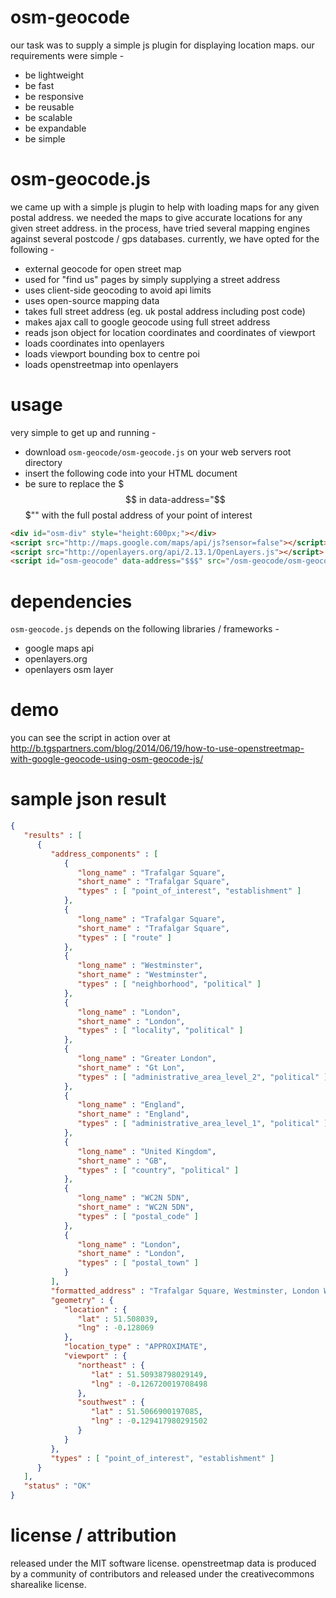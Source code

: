 osm-geocode
===========
our task was to supply a simple js plugin for displaying location maps. our requirements were simple -
* be lightweight
* be fast
* be responsive
* be reusable
* be scalable
* be expandable
* be simple

osm-geocode.js
==============
we came up with a simple js plugin to help with loading maps for any given postal address. we needed
the maps to give accurate locations for any given street address. in the process, have tried several
mapping engines against several postcode / gps databases. currently, we have opted for the following -
* external geocode for open street map
* used for "find us" pages by simply supplying a street address
* uses client-side geocoding to avoid api limits
* uses open-source mapping data
* takes full street address (eg. uk postal address including post code)
* makes ajax call to google geocode using full street address
* reads json object for location coordinates and coordinates of viewport
* loads coordinates into openlayers
* loads viewport bounding box to centre poi
* loads openstreetmap into openlayers

usage
=====
very simple to get up and running -
* download `osm-geocode/osm-geocode.js` on your web servers root directory
* insert the following code into your HTML document
* be sure to replace the $$$ in data-address="$$$"" with the full postal address of your point of interest
```html
<div id="osm-div" style="height:600px;"></div>
<script src="http://maps.google.com/maps/api/js?sensor=false"></script>
<script src="http://openlayers.org/api/2.13.1/OpenLayers.js"></script>
<script id="osm-geocode" data-address="$$$" src="/osm-geocode/osm-geocode.js"></script>
```

dependencies
============
`osm-geocode.js` depends on the following libraries / frameworks -
* google maps api
* openlayers.org
* openlayers osm layer

demo
====
you can see the script in action over at http://b.tgspartners.com/blog/2014/06/19/how-to-use-openstreetmap-with-google-geocode-using-osm-geocode-js/

sample json result
==================
```json
{
   "results" : [
      {
         "address_components" : [
            {
               "long_name" : "Trafalgar Square",
               "short_name" : "Trafalgar Square",
               "types" : [ "point_of_interest", "establishment" ]
            },
            {
               "long_name" : "Trafalgar Square",
               "short_name" : "Trafalgar Square",
               "types" : [ "route" ]
            },
            {
               "long_name" : "Westminster",
               "short_name" : "Westminster",
               "types" : [ "neighborhood", "political" ]
            },
            {
               "long_name" : "London",
               "short_name" : "London",
               "types" : [ "locality", "political" ]
            },
            {
               "long_name" : "Greater London",
               "short_name" : "Gt Lon",
               "types" : [ "administrative_area_level_2", "political" ]
            },
            {
               "long_name" : "England",
               "short_name" : "England",
               "types" : [ "administrative_area_level_1", "political" ]
            },
            {
               "long_name" : "United Kingdom",
               "short_name" : "GB",
               "types" : [ "country", "political" ]
            },
            {
               "long_name" : "WC2N 5DN",
               "short_name" : "WC2N 5DN",
               "types" : [ "postal_code" ]
            },
            {
               "long_name" : "London",
               "short_name" : "London",
               "types" : [ "postal_town" ]
            }
         ],
         "formatted_address" : "Trafalgar Square, Westminster, London WC2N 5DN, UK",
         "geometry" : {
            "location" : {
               "lat" : 51.508039,
               "lng" : -0.128069
            },
            "location_type" : "APPROXIMATE",
            "viewport" : {
               "northeast" : {
                  "lat" : 51.50938798029149,
                  "lng" : -0.126720019708498
               },
               "southwest" : {
                  "lat" : 51.5066900197085,
                  "lng" : -0.129417980291502
               }
            }
         },
         "types" : [ "point_of_interest", "establishment" ]
      }
   ],
   "status" : "OK"
}
```

license / attribution
=====================
released under the MIT software license. openstreetmap data is produced by a community of contributors and released under the creativecommons sharealike license.